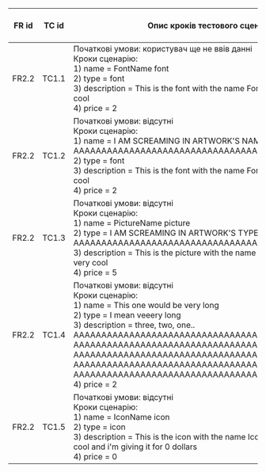 |FR id|TC id|Опис кроків тестового сценарію|Опис очікуваних результатів|
|:-:|:-:|-|:-:|
|FR2.2|TC1.1|Початкові умови: користувач ще не ввів данні<br>Кроки сценарію:<br>1) name = FontName font<br>2) type = font<br>3) description = This is the font with the name FontName and it is very cool<br>4) price = 2|Результат = 1|
|FR2.2|TC1.2|Початкові умови: відсутні<br>Кроки сценарію:<br>1) name =  I AM SCREAMING IN ARTWORK'S NAME AAAAAAAAAAAAAAA<br>AAAAAAAAAAAAAAAAAAAAAAAAAAAAAAAAAAAAAAAAAA<br>2) type = font<br>3) description = This is the font with the name FontName and it is very cool<br>4) price = 2|Результат = -1|
|FR2.2|TC1.3|Початкові умови: відсутні<br>Кроки сценарію:<br>1) name = PictureName picture<br>2) type = I AM SCREAMING IN ARTWORK'S TYPE AAAAAAAAAAAAAAA<br>AAAAAAAAAAAAAAAAAAAAAAAAAAAAAAAAAAAAAAAAAA<br>3) description = This is the picture with the name PictureName and it is very cool<br>4) price = 5|Результат = -2|
|FR2.2|TC1.4|Початкові умови: відсутні<br>Кроки сценарію:<br>1) name = This one would be very long <br>2) type = I mean veeery long<br>3) description = three, two, one.. AAAAAAAAAAAAAAAAAAAAAAAAAAAAAAAAAAAA<br>AAAAAAAAAAAAAAAAAAAAAAAAAAAAAAAAAAAAAAAAAAAAAAAAAA<br>AAAAAAAAAAAAAAAAAAAAAAAAAAAAAAAAAAAAA<br>AAAAAAAAAAAAAAAAAAAAAAAAAAAAAAAAAAAAA<br>AAAAAAAAAAAAAAAAAAAAAAAAAAAAAAAAAAAAAAAAAA<br>4) price = 2|Результат = -3|
|FR2.2|TC1.5|Початкові умови: відсутні<br>Кроки сценарію:<br>1) name = IconName icon<br>2) type = icon<br>3) description = This is the icon with the name IconName and it is very cool and i'm giving it for 0 dollars<br>4) price = 0|Результат = -4|
